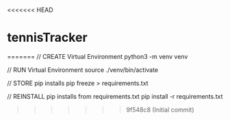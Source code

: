 <<<<<<< HEAD
# tennisTracker
=======
// CREATE Virtual Environment
python3 -m venv venv

// RUN Virtual Environment
source ./venv/bin/activate

// STORE pip installs
pip freeze > requirements.txt

// REINSTALL pip installs from requirements.txt
pip install -r requirements.txt
>>>>>>> 9f548c8 (Initial commit)
